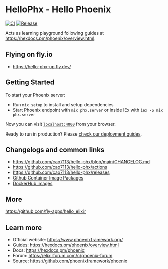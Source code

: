 # HelloPhx - Hello Phoenix

[![CI](https://github.com/cao7113/hello-phx/actions/workflows/ci.yml/badge.svg)](https://github.com/cao7113/hello-phx/actions/workflows/ci.yml)
[![Release](https://github.com/cao7113/hello-phx/actions/workflows/release.yml/badge.svg)](https://github.com/cao7113/hello-phx/actions/workflows/release.yml)

Acts as learning playground following guides at https://hexdocs.pm/phoenix/overview.html.

## Flying on fly.io

- https://hello-phx-up.fly.dev/

## Getting Started

To start your Phoenix server:

- Run `mix setup` to install and setup dependencies
- Start Phoenix endpoint with `mix phx.server` or inside IEx with `iex -S mix phx.server`

Now you can visit [`localhost:4000`](http://localhost:4000) from your browser.

Ready to run in production? Please [check our deployment guides](https://hexdocs.pm/phoenix/deployment.html).

## Changelogs and common links

- https://github.com/cao7113/hello-phx/blob/main/CHANGELOG.md
- https://github.com/cao7113/hello-phx/actions
- https://github.com/cao7113/hello-phx/releases
- [Github Container Image Packages](https://github.com/cao7113/hello-phx/pkgs/container/hello-phx)
- [DockerHub images](https://hub.docker.com/repository/docker/cao7113/hello-phx/general)

## More

https://github.com/fly-apps/hello_elixir

## Learn more

- Official website: https://www.phoenixframework.org/
- Guides: https://hexdocs.pm/phoenix/overview.html
- Docs: https://hexdocs.pm/phoenix
- Forum: https://elixirforum.com/c/phoenix-forum
- Source: https://github.com/phoenixframework/phoenix
